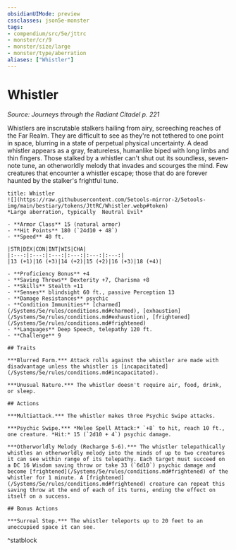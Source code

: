 ```yaml
---
obsidianUIMode: preview
cssclasses: json5e-monster
tags:
- compendium/src/5e/jttrc
- monster/cr/9
- monster/size/large
- monster/type/aberration
aliases: ["Whistler"]
---
```

# Whistler
*Source: Journeys through the Radiant Citadel p. 221*  

Whistlers are inscrutable stalkers hailing from airy, screeching reaches of the Far Realm. They are difficult to see as they're not tethered to one point in space, blurring in a state of perpetual physical uncertainty. A dead whistler appears as a gray, featureless, humanlike biped with long limbs and thin fingers. Those stalked by a whistler can't shut out its soundless, seven-note tune, an otherworldly melody that invades and scourges the mind. Few creatures that encounter a whistler escape; those that do are forever haunted by the stalker's frightful tune.

```ad-statblock
title: Whistler
![](https://raw.githubusercontent.com/5etools-mirror-2/5etools-img/main/bestiary/tokens/JttRC/Whistler.webp#token)
*Large aberration, typically  Neutral Evil*

- **Armor Class** 15 (natural armor)
- **Hit Points** 180 (`24d10 + 48`)
- **Speed** 40 ft.

|STR|DEX|CON|INT|WIS|CHA|
|:---:|:---:|:---:|:---:|:---:|:---:|
|13 (+1)|16 (+3)|14 (+2)|15 (+2)|16 (+3)|18 (+4)|

- **Proficiency Bonus** +4
- **Saving Throws** Dexterity +7, Charisma +8
- **Skills** Stealth +11
- **Senses** blindsight 60 ft., passive Perception 13
- **Damage Resistances** psychic
- **Condition Immunities** [charmed](/Systems/5e/rules/conditions.md#charmed), [exhaustion](/Systems/5e/rules/conditions.md#exhaustion), [frightened](/Systems/5e/rules/conditions.md#frightened)
- **Languages** Deep Speech, telepathy 120 ft.
- **Challenge** 9

## Traits

***Blurred Form.*** Attack rolls against the whistler are made with disadvantage unless the whistler is [incapacitated](/Systems/5e/rules/conditions.md#incapacitated).

***Unusual Nature.*** The whistler doesn't require air, food, drink, or sleep.

## Actions

***Multiattack.*** The whistler makes three Psychic Swipe attacks.

***Psychic Swipe.*** *Melee Spell Attack:* `+8` to hit, reach 10 ft., one creature. *Hit:* 15 (`2d10 + 4`) psychic damage.

***Otherworldly Melody (Recharge 5-6).*** The whistler telepathically whistles an otherworldly melody into the minds of up to two creatures it can see within range of its telepathy. Each target must succeed on a DC 16 Wisdom saving throw or take 33 (`6d10`) psychic damage and become [frightened](/Systems/5e/rules/conditions.md#frightened) of the whistler for 1 minute. A [frightened](/Systems/5e/rules/conditions.md#frightened) creature can repeat this saving throw at the end of each of its turns, ending the effect on itself on a success.

## Bonus Actions

***Surreal Step.*** The whistler teleports up to 20 feet to an unoccupied space it can see.
```
^statblock